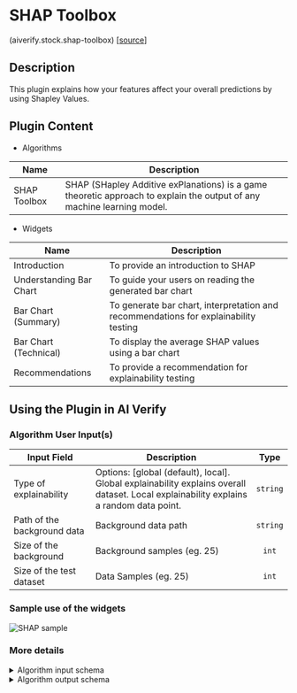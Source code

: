 # SHAP Toolbox
(aiverify.stock.shap-toolbox) [[source](https://github.com/IMDA-BTG/aiverify/tree/main/stock-plugins/aiverify.stock.shap-toolbox)]

## Description
This plugin explains how your features affect your overall predictions by using Shapley Values.

## Plugin Content
- Algorithms
  
| Name               | Description                                                                                      |
| ------------------ | ------------------------------------------------------------------------------------------------ |
| SHAP Toolbox | SHAP (SHapley Additive exPlanations) is a game theoretic approach to explain the output of any machine learning model. |

- Widgets

| Name                    | Description                                                                            |
| ----------------------- | -------------------------------------------------------------------------------------- |
| Introduction            | To provide an introduction to SHAP                                                     |
| Understanding Bar Chart | To guide your users on reading the generated bar chart                                |
| Bar Chart (Summary)     | To generate bar chart, interpretation and recommendations for explainability testing |
| Bar Chart (Technical)   | To display the average SHAP values using a bar chart                                   |
| Recommendations         | To provide a recommendation for explainability testing                                 |

## Using the Plugin in AI Verify
<!-- ### Data Preparation
- Tabular dataset ([Tutorial for Preparation](https://imda-btg.github.io/aiverify/getting-started/prepare-tabular/)) -->

### Algorithm User Input(s)

| Input Field                 | Description                                                                                                                                |   Type   |
| --------------------------- | ------------------------------------------------------------------------------------------------------------------------------------------ | :------: |
| Type of explainability      | Options: [global (default), local].</br> Global explainability explains overall dataset. Local explainability explains a random data point. | `string` |
| Path of the background data | Background data path                                                                                                                       | `string` |
| Size of the background      | Background samples (eg. 25)                                                                                                      |  `int`   |
| Size of the test dataset    | Data Samples (eg. 25)                                                                                       | `int` |

### Sample use of the widgets

![SHAP sample](../images/shap_sample.png)


### More details
<details>
<summary> Algorithm input schema </summary>

```json
{
    "title": "Algorithm Plugin Input Arguments",
    "description": "A schema for algorithm plugin input arguments",
    "type": "object",
    "required": [
        "explain_type",
        "background_path",
        "background_samples",
        "data_samples"
    ],
    "properties": {
        "explain_type": {
            "title": "Type of Explainability",
            "description": "Options: [global (default), local]. Global explainability explains overall dataset. Local explinability explains a random data point.",
            "type": "string",
            "default": "global",
            "enum": [
                "global",
                "local"
            ]
        },
        "background_path": {
            "title": "Path of the Background Path",
            "description": "Background data path",
            "type": "string",
            "ui:widget": "selectDataset"
        },
        "background_samples": {
            "title": "Size of the Background",
            "description": "Background Samples (e.g. 25)",
            "type": "number"
        },
        "data_samples": {
            "title": "Size of the Test Dataset",
            "description": "Data Samples (e.g. 25)",
            "type": "number"
        }
    }
}
```

</details>

<details>
<summary>Algorithm output schema </summary>

```json
{
    "title": "Algorithm Plugin Output Arguments",
    "description": "A schema for algorithm plugin output arguments",
    "type": "object",
    "required": [
        "feature_names",
        "results"
    ],
    "properties": {
        "feature_names": {
            "type": "array",
            "description": "Array of feature names",
            "minItems": 1,
            "items": {
                "type": "string"
            }
        },
        "results": {
            "description": "Matrix of feature values (# feature names)",
            "type": "object",
            "required": [
                "num_local_classes",
                "local",
                "single_explainer_values",
                "single_shap_values",
                "global_shap_values",
                "global_samples",
                "num_global_classes",
                "global"
            ],
            "properties": {
                "num_local_classes": {
                    "description": "Number of local classes",
                    "type": "number"
                },
                "local": {
                    "description": "# of local classes",
                    "type": "array",
                    "minItems": 1,
                    "items": {
                        "type": "array",
                        "minItems": 1,
                        "items": {
                            "type": "array",
                            "description": "class values",
                            "minItems": 1,
                            "items": {
                                "type": "number"
                            }
                        }
                    }
                },
                "single_explainer_values": {
                    "description": "array of single explainer values",
                    "type": "array",
                    "minItems": 1,
                    "items": {
                        "type": "number"
                    }
                },
                "single_shap_values": {
                    "description": "array of single shap values",
                    "type": "array",
                    "minItems": 1,
                    "items": {
                        "type": "array",
                        "description": "class values",
                        "minItems": 1,
                        "items": {
                            "type": "number"
                        }
                    }
                },
                "global_shap_values": {
                    "description": "global shap values",
                    "type": "array",
                    "items": {
                        "type": "array",
                        "description": "Matrix of SHAP values (# samples x # features)",
                        "minItems": 1,
                        "items": {
                            "type": "array",
                            "description": "Array of SHAP values for each feature",
                            "minItems": 1,
                            "items": {
                                "type": "number"
                            }
                        }
                    }
                },
                "global_samples": {
                    "description": "Matrix of feature values (# samples x # features)",
                    "type": "array",
                    "items": {
                        "type": "array",
                        "description": "Array of sample values for each feature",
                        "minItems": 1,
                        "items": {
                            "type": "number"
                        }
                    }
                },
                "num_global_classes": {
                    "description": "Number of global classes",
                    "type": "number"
                },
                "global": {
                    "description": "# of global classes",
                    "type": "array",
                    "items": {
                        "type": "array",
                        "minItems": 1,
                        "items": {
                            "type": "number"
                        }
                    }
                }
            }
        }
    }
}
```

</details>